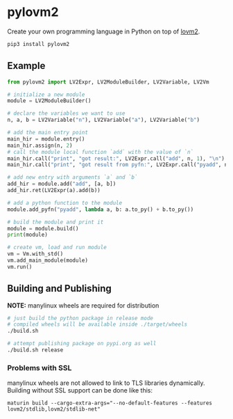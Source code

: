 # pylovm2

Create your own programming language in Python on top of [lovm2](https://github.com/lausek/lovm2).

``` bash
pip3 install pylovm2
```

## Example

``` python
from pylovm2 import LV2Expr, LV2ModuleBuilder, LV2Variable, LV2Vm

# initialize a new module
module = LV2ModuleBuilder()

# declare the variables we want to use
n, a, b = LV2Variable("n"), LV2Variable("a"), LV2Variable("b")

# add the main entry point
main_hir = module.entry()
main_hir.assign(n, 2)
# call the module local function `add` with the value of `n`
main_hir.call("print", "got result:", LV2Expr.call("add", n, 1), "\n")
main_hir.call("print", "got result from pyfn:", LV2Expr.call("pyadd", n, 1), "\n")

# add new entry with arguments `a` and `b`
add_hir = module.add("add", [a, b])
add_hir.ret(LV2Expr(a).add(b))

# add a python function to the module
module.add_pyfn("pyadd", lambda a, b: a.to_py() + b.to_py())

# build the module and print it
module = module.build()
print(module)

# create vm, load and run module
vm = Vm.with_std()
vm.add_main_module(module)
vm.run()
```

## Building and Publishing

**NOTE:** manylinux wheels are required for distribution

``` bash
# just build the python package in release mode
# compiled wheels will be available inside ./target/wheels
./build.sh 

# attempt publishing package on pypi.org as well
./build.sh release
```

### Problems with SSL

manylinux wheels are not allowed to link to TLS libraries dynamically. Building without SSL support can be done like this:

```
maturin build --cargo-extra-args="--no-default-features --features lovm2/stdlib,lovm2/stdlib-net"
```
